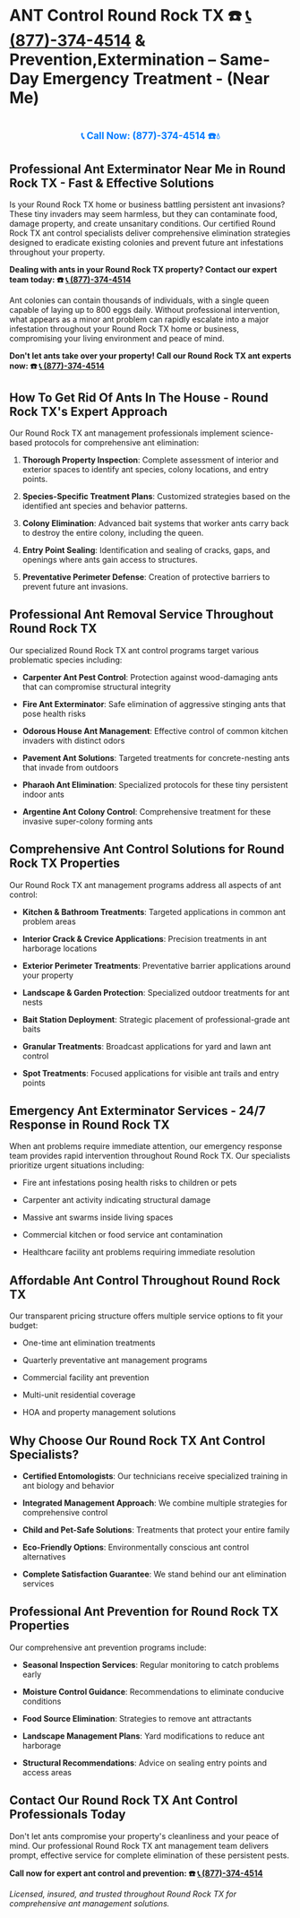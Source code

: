 # ANT Control Round Rock TX ☎️ [📞 (877)-374-4514](https://pest-control-4514.netlify.app) & Prevention,Extermination – Same-Day Emergency Treatment - (Near Me)
# 

<p align="center" style="font-size: 1.2em; font-weight: bold; margin: 20px 0;">
  <a href="https://pest-control-4514.netlify.app" target="_blank" style="color: #007BFF; text-decoration: none;">📞 Call Now: (877)-374-4514 ☎️💧</a>
</p>

## Professional Ant Exterminator Near Me in Round Rock TX - Fast & Effective Solutions

Is your Round Rock TX home or business battling persistent ant invasions? These tiny invaders may seem harmless, but they can contaminate food, damage property, and create unsanitary conditions. Our certified Round Rock TX ant control specialists deliver comprehensive elimination strategies designed to eradicate existing colonies and prevent future ant infestations throughout your property.

**Dealing with ants in your Round Rock TX property? Contact our expert team today: ☎️ [📞 (877)-374-4514](https://pest-control-4514.netlify.app)**

Ant colonies can contain thousands of individuals, with a single queen capable of laying up to 800 eggs daily. Without professional intervention, what appears as a minor ant problem can rapidly escalate into a major infestation throughout your Round Rock TX home or business, compromising your living environment and peace of mind.

**Don't let ants take over your property! Call our Round Rock TX ant experts now: ☎️ [📞 (877)-374-4514](https://pest-control-4514.netlify.app)**

## How To Get Rid Of Ants In The House - Round Rock TX's Expert Approach

Our Round Rock TX ant management professionals implement science-based protocols for comprehensive ant elimination:

1. **Thorough Property Inspection**: Complete assessment of interior and exterior spaces to identify ant species, colony locations, and entry points.

2. **Species-Specific Treatment Plans**: Customized strategies based on the identified ant species and behavior patterns.

3. **Colony Elimination**: Advanced bait systems that worker ants carry back to destroy the entire colony, including the queen.

4. **Entry Point Sealing**: Identification and sealing of cracks, gaps, and openings where ants gain access to structures.

5. **Preventative Perimeter Defense**: Creation of protective barriers to prevent future ant invasions.

## Professional Ant Removal Service Throughout Round Rock TX

Our specialized Round Rock TX ant control programs target various problematic species including:

- **Carpenter Ant Pest Control**: Protection against wood-damaging ants that can compromise structural integrity  

- **Fire Ant Exterminator**: Safe elimination of aggressive stinging ants that pose health risks  

- **Odorous House Ant Management**: Effective control of common kitchen invaders with distinct odors  

- **Pavement Ant Solutions**: Targeted treatments for concrete-nesting ants that invade from outdoors  

- **Pharaoh Ant Elimination**: Specialized protocols for these tiny persistent indoor ants  

- **Argentine Ant Colony Control**: Comprehensive treatment for these invasive super-colony forming ants  

## Comprehensive Ant Control Solutions for Round Rock TX Properties

Our Round Rock TX ant management programs address all aspects of ant control:

- **Kitchen & Bathroom Treatments**: Targeted applications in common ant problem areas  

- **Interior Crack & Crevice Applications**: Precision treatments in ant harborage locations  

- **Exterior Perimeter Treatments**: Preventative barrier applications around your property  

- **Landscape & Garden Protection**: Specialized outdoor treatments for ant nests  

- **Bait Station Deployment**: Strategic placement of professional-grade ant baits  

- **Granular Treatments**: Broadcast applications for yard and lawn ant control  

- **Spot Treatments**: Focused applications for visible ant trails and entry points  

## Emergency Ant Exterminator Services - 24/7 Response in Round Rock TX

When ant problems require immediate attention, our emergency response team provides rapid intervention throughout Round Rock TX. Our specialists prioritize urgent situations including:

- Fire ant infestations posing health risks to children or pets  

- Carpenter ant activity indicating structural damage  

- Massive ant swarms inside living spaces  

- Commercial kitchen or food service ant contamination  

- Healthcare facility ant problems requiring immediate resolution  

## Affordable Ant Control Throughout Round Rock TX

Our transparent pricing structure offers multiple service options to fit your budget:

- One-time ant elimination treatments  

- Quarterly preventative ant management programs  

- Commercial facility ant prevention  

- Multi-unit residential coverage  

- HOA and property management solutions  

## Why Choose Our Round Rock TX Ant Control Specialists?

- **Certified Entomologists**: Our technicians receive specialized training in ant biology and behavior  

- **Integrated Management Approach**: We combine multiple strategies for comprehensive control  

- **Child and Pet-Safe Solutions**: Treatments that protect your entire family  

- **Eco-Friendly Options**: Environmentally conscious ant control alternatives  

- **Complete Satisfaction Guarantee**: We stand behind our ant elimination services  

## Professional Ant Prevention for Round Rock TX Properties

Our comprehensive ant prevention programs include:

- **Seasonal Inspection Services**: Regular monitoring to catch problems early  

- **Moisture Control Guidance**: Recommendations to eliminate conducive conditions  

- **Food Source Elimination**: Strategies to remove ant attractants  

- **Landscape Management Plans**: Yard modifications to reduce ant harborage  

- **Structural Recommendations**: Advice on sealing entry points and access areas  

## Contact Our Round Rock TX Ant Control Professionals Today

Don't let ants compromise your property's cleanliness and your peace of mind. Our professional Round Rock TX ant management team delivers prompt, effective service for complete elimination of these persistent pests.

**Call now for expert ant control and prevention: ☎️ [📞 (877)-374-4514](https://pest-control-4514.netlify.app)**

*Licensed, insured, and trusted throughout Round Rock TX for comprehensive ant management solutions.*
